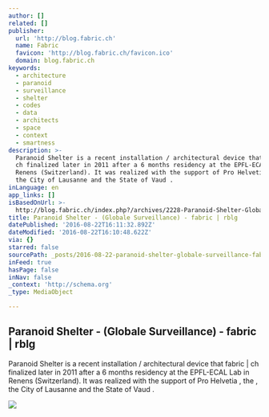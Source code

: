 ```yaml
---
author: []
related: []
publisher:
  url: 'http://blog.fabric.ch'
  name: Fabric
  favicon: 'http://blog.fabric.ch/favicon.ico'
  domain: blog.fabric.ch
keywords:
  - architecture
  - paranoid
  - surveillance
  - shelter
  - codes
  - data
  - architects
  - space
  - context
  - smartness
description: >-
  Paranoid Shelter is a recent installation / architectural device that fabric |
  ch finalized later in 2011 after a 6 months residency at the EPFL-ECAL Lab in
  Renens (Switzerland). It was realized with the support of Pro Helvetia , the ,
  the City of Lausanne and the State of Vaud .
inLanguage: en
app_links: []
isBasedOnUrl: >-
  http://blog.fabric.ch/index.php?/archives/2228-Paranoid-Shelter-Globale-Surveillance.html
title: Paranoid Shelter - (Globale Surveillance) - fabric | rblg
datePublished: '2016-08-22T16:11:32.892Z'
dateModified: '2016-08-22T16:10:48.622Z'
via: {}
starred: false
sourcePath: _posts/2016-08-22-paranoid-shelter-globale-surveillance-fabric-or-rblg.md
inFeed: true
hasPage: false
inNav: false
_context: 'http://schema.org'
_type: MediaObject

---
```

<article style=""><h1>Paranoid Shelter - (Globale Surveillance) - fabric | rblg</h1><p>Paranoid Shelter is a recent installation / architectural device that fabric | ch finalized later in 2011 after a 6 months residency at the EPFL-ECAL Lab in Renens (Switzerland). It was realized with the support of Pro Helvetia , the , the City of Lausanne and the State of Vaud .</p><img src="http://blog.fabric.ch/uploads/image/DSC00755_s.jpg" /></article>